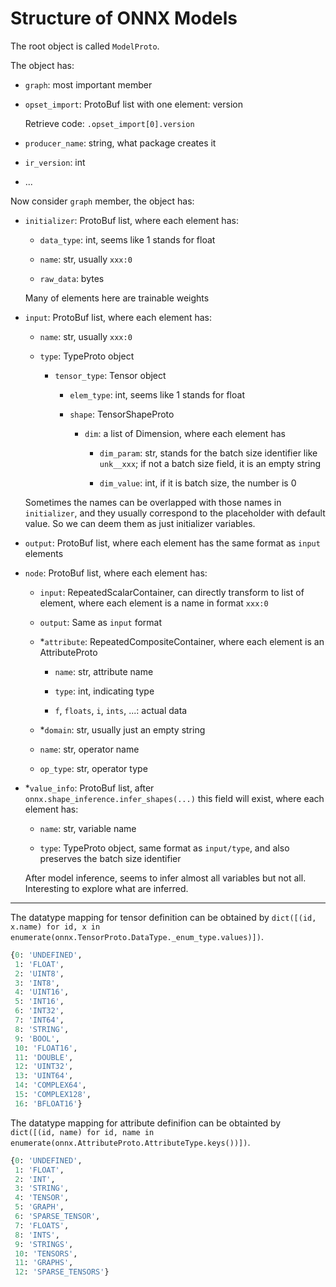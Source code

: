 # Structure of ONNX Models

The root object is called `ModelProto`.

The object has:

- `graph`: most important member

- `opset_import`: ProtoBuf list with one element: version

    Retrieve code: `.opset_import[0].version`

- `producer_name`: string, what package creates it

- `ir_version`: int

- ...

Now consider `graph` member, the object has:

- `initializer`: ProtoBuf list, where each element has:

    - `data_type`: int, seems like 1 stands for float
    
    - `name`: str, usually `xxx:0`
    
    - `raw_data`: bytes
    
    Many of elements here are trainable weights

- `input`: ProtoBuf list, where each element has:

    - `name`: str, usually `xxx:0`
    
    - `type`: TypeProto object
        
        - `tensor_type`: Tensor object
        
            - `elem_type`: int, seems like 1 stands for float
    
            - `shape`: TensorShapeProto
    
                - `dim`: a list of Dimension, where each element has
                
                    - `dim_param`: str, stands for the batch size identifier like `unk__xxx`; if not a batch size field, it is an empty string

                    - `dim_value`: int, if it is batch size, the number is 0
    
    Sometimes the names can be overlapped with those names in `initializer`, and they usually correspond to the placeholder with default value.
    So we can deem them as just initializer variables.

- `output`: ProtoBuf list, where each element has the same format as `input` elements
  
- `node`: ProtoBuf list, where each element has:

    - `input`: RepeatedScalarContainer, can directly transform to list of element, where each element is a name in format `xxx:0`
    
    - `output`: Same as `input` format
    
    - *`attribute`: RepeatedCompositeContainer, where each element is an AttributeProto
    
        - `name`: str, attribute name
    
        - `type`: int, indicating type
    
        - `f`, `floats`, `i`, `ints`, ...: actual data
    
    - *`domain`: str, usually just an empty string
    
    - `name`: str, operator name
    
    - `op_type`: str, operator type

- *`value_info`: ProtoBuf list, after `onnx.shape_inference.infer_shapes(...)` this field will exist, where each element has:

    - `name`: str, variable name
    
    - `type`: TypeProto object, same format as `input/type`, and also preserves the batch size identifier

    After model inference, seems to infer almost all variables but not all. Interesting to explore what are inferred.

----

The datatype mapping for tensor definition can be obtained by `dict([(id, x.name) for id, x in enumerate(onnx.TensorProto.DataType._enum_type.values)])`.

```python
{0: 'UNDEFINED',
 1: 'FLOAT',
 2: 'UINT8',
 3: 'INT8',
 4: 'UINT16',
 5: 'INT16',
 6: 'INT32',
 7: 'INT64',
 8: 'STRING',
 9: 'BOOL',
 10: 'FLOAT16',
 11: 'DOUBLE',
 12: 'UINT32',
 13: 'UINT64',
 14: 'COMPLEX64',
 15: 'COMPLEX128',
 16: 'BFLOAT16'}
```

The datatype mapping for attribute definifion can be obtainted by `dict([(id, name) for id, name in enumerate(onnx.AttributeProto.AttributeType.keys())])`.

```python
{0: 'UNDEFINED',
 1: 'FLOAT',
 2: 'INT',
 3: 'STRING',
 4: 'TENSOR',
 5: 'GRAPH',
 6: 'SPARSE_TENSOR',
 7: 'FLOATS',
 8: 'INTS',
 9: 'STRINGS',
 10: 'TENSORS',
 11: 'GRAPHS',
 12: 'SPARSE_TENSORS'}
```
